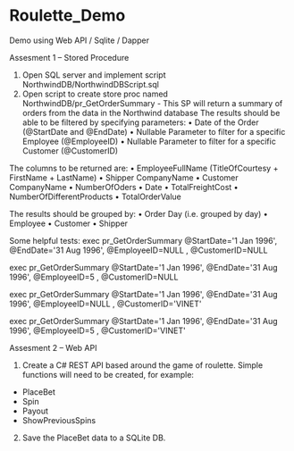 # Roulette_Demo
Demo using Web API / Sqlite / Dapper

Assesment 1 – Stored Procedure
1. Open SQL server and implement script NorthwindDB/NorthwindDBScript.sql
2. Open script to create store proc named NorthwindDB/pr_GetOrderSummary - This SP will return a summary of orders from the data in the Northwind database
The results should be able to be filtered by specifying parameters:
•	Date of the Order (@StartDate and @EndDate)
•	Nullable Parameter to filter for a specific Employee (@EmployeeID)
•	Nullable Parameter to filter for a specific Customer (@CustomerID)

 The columns to be returned are:
•	EmployeeFullName (TitleOfCourtesy + FirstName + LastName)
•	Shipper CompanyName
•	Customer CompanyName
•	NumberOfOders
•	Date
•	TotalFreightCost
•	NumberOfDifferentProducts
•	TotalOrderValue

The results should be grouped by:
•	Order Day (i.e. grouped by day)
•	Employee 
•	Customer
•	Shipper


Some helpful tests:
exec pr_GetOrderSummary @StartDate='1 Jan 1996', @EndDate='31 Aug 1996', @EmployeeID=NULL , @CustomerID=NULL

exec pr_GetOrderSummary @StartDate='1 Jan 1996', @EndDate='31 Aug 1996', @EmployeeID=5 , @CustomerID=NULL

exec pr_GetOrderSummary @StartDate='1 Jan 1996', @EndDate='31 Aug 1996', @EmployeeID=NULL , @CustomerID='VINET'

exec pr_GetOrderSummary @StartDate='1 Jan 1996', @EndDate='31 Aug 1996', @EmployeeID=5 , @CustomerID='VINET'

Assesment 2 – Web API
1.	Create a C# REST API based around the game of roulette. Simple functions will need to be created, for example:
-	PlaceBet
-	Spin
-	Payout
-	ShowPreviousSpins
2.	Save the PlaceBet data to a SQLite DB.
